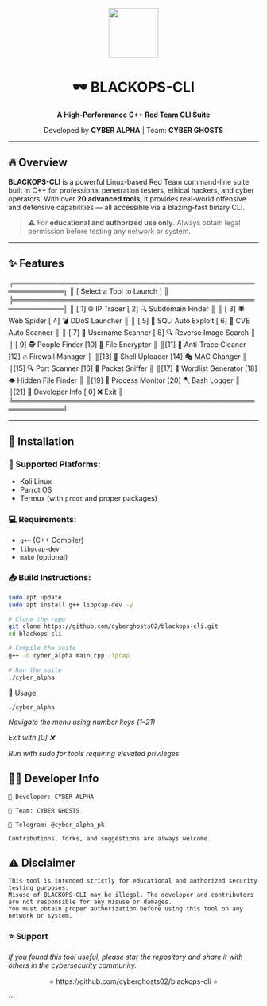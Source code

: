 <p align="center">
  <img src="https://upload.wikimedia.org/wikipedia/commons/1/18/ISO_C%2B%2B_Logo.svg" height="100">
</p>

<h1 align="center">🕶️ BLACKOPS-CLI</h1>
<p align="center"><strong>A High-Performance C++ Red Team CLI Suite</strong></p>
<p align="center">Developed by <b>CYBER ALPHA</b> | Team: <b>CYBER GHOSTS</b></p>

---

## 🔥 Overview

**BLACKOPS-CLI** is a powerful Linux-based Red Team command-line suite built in C++ for professional penetration testers, ethical hackers, and cyber operators. With over **20 advanced tools**, it provides real-world offensive and defensive capabilities — all accessible via a blazing-fast binary CLI.

> ⚠️ For **educational and authorized use only**. Always obtain legal permission before testing any network or system.

---

## ✨ Features
╔════════════════════════════════════════════════════════════╗
║                [ Select a Tool to Launch ]                ║
╠════════════════════════════════════════════════════════════╣
║ [ 1] 🌐  IP Tracer              [ 2] 🔍  Subdomain Finder     ║
║ [ 3] 🕷   Web Spider            [ 4] 💣  DDoS Launcher         ║
║ [ 5] 💉  SQLi Auto Exploit     [ 6] 🧿  CVE Auto Scanner      ║
║ [ 7] 🧩  Username Scanner      [ 8] 🔍  Reverse Image Search  ║
║ [ 9] 🕵   People Finder        [10] 🔐  File Encryptor        ║
║[11] 🧹  Anti-Trace Cleaner     [12] 🔥  Firewall Manager      ║
║[13] 🐚  Shell Uploader         [14] 🎭  MAC Changer           ║
║[15] 🔍  Port Scanner           [16] 📡  Packet Sniffer        ║
║[17] 🧰  Wordlist Generator     [18] 👁  Hidden File Finder    ║
║[19] 🧠  Process Monitor        [20] 🪓  Bash Logger            ║
║[21] 👤  Developer Info         [ 0] ❌  Exit                  ║
╚════════════════════════════════════════════════════════════╝

---

## 🔧 Installation

### 🐧 Supported Platforms:
- Kali Linux
- Parrot OS
- Termux (with `proot` and proper packages)

### 💻 Requirements:
- `g++` (C++ Compiler)
- `libpcap-dev`
- `make` (optional)

### 📥 Build Instructions:

```bash
sudo apt update
sudo apt install g++ libpcap-dev -y

# Clone the repo
git clone https://github.com/cyberghosts02/blackops-cli.git
cd blackops-cli

# Compile the suite
g++ -o cyber_alpha main.cpp -lpcap

# Run the suite
./cyber_alpha
```
🚀 Usage
```
./cyber_alpha
```
*Navigate the menu using number keys (1–21)*

*Exit with [0] ❌*

*Run with sudo for tools requiring elevated privileges*


## 👨‍💻 Developer Info

    👤 Developer: CYBER ALPHA

    🧠 Team: CYBER GHOSTS

    💬 Telegram: @cyber_alpha_pk

    Contributions, forks, and suggestions are always welcome.

## ⚠️ Disclaimer

    This tool is intended strictly for educational and authorized security testing purposes.
    Misuse of BLACKOPS-CLI may be illegal. The developer and contributors are not responsible for any misuse or damages.
    You must obtain proper authorization before using this tool on any network or system.


### ⭐ Support

*If you found this tool useful, please star the repository and share it with others in the cybersecurity community.*
<p align="center"> ⭐ https://github.com/cyberghosts02/blackops-cli ⭐ </p> ``` 
